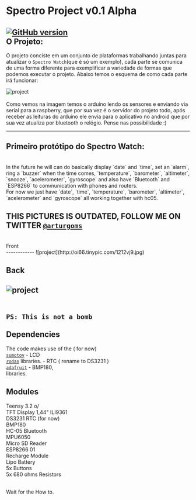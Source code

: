 Spectro Project v0.1 Alpha
=========
[![GitHub version](https://img.shields.io/badge/release-initial-brightgreen.svg)](https://github.com/arturgoms/Spectro-Project)<br>
O Projeto:
-------
O projeto conciste em um conjunto de plataformas trabalhando juntas para atualizar o `Spectro Watch`(que é só um exemplo), cada parte se comunica de uma forma diferente para exemplificar a variedade de formas que podemos executar o projeto. Abaixo temos o esquema de como cada parte irá funcionar:

![project](http://i64.tinypic.com/245bhc6.png)<br>
<br> 
Como vemos na imagem temos o arduino lendo os sensores e enviando via serial para a raspberry, que por sua vez é o servidor do projeto todo, após receber as leituras do arduino ele envia para o aplicativo no android que por sua vez atualiza por bluetooth o relógio. Pense nas possibilidade :)
__________
Primeiro protótipo do Spectro Watch:
-------
<br>
In the future he will can do basically display `date` and `time`, set an `alarm`, ring a `buzzer` when the time comes, `temperature`, `barometer`, `altimeter`, `snooze`, `acelerometer`, `gyroscope` and also have `Bluetooth` and `ESP8266` to communication with phones and routers.<br>
For now we just have `date`, `time`, `temperature`, `barometer`, `altimeter`, `acelerometer` and `gyroscope` all working together with hc05. <br>

THIS PICTURES IS OUTDATED, FOLLOW ME ON TWITTER [`@arturgoms`](https://twitter.com/arturgoms)<br>
--------------------------------------------------------------------------------------------------------------

<br>
Front <br>
------------
![project](http://oi66.tinypic.com/1212vj9.jpg)<br>

Back <br>
------------
![project](http://i63.tinypic.com/1smutd.jpg)<br>
<br>
<br>
`PS: This is not a bomb`
<br>
<br>
Dependencies
------------

The code makes use of the ( for now)<br>
[`sumotoy`](https://github.com/sumotoy/TFT_ILI9163C) - LCD<br>
[`rodan`](https://github.com/rodan/ds3231) libraries. - RTC ( rename to DS3231 )<br>
[`adafruit`](https://github.com/adafruit/Adafruit-BMP085-Library) - BMP180, <br>libraries.<br>

Modules 
------------

Teensy 3.2 o/ <br>
TFT Display 1,44" ILI9361 <br>
DS3231 RTC (for now) <br>
BMP180<br>
HC-05 Bluetooth <br>
MPU6050 <br>
Micro SD Reader <br>
ESP8266 01 <br>
Recharge Module <br>
Lipo Battery <br>
5x Buttons<br>
5x 680 ohms Resistors <br>

<br>
Wait for the How to.
